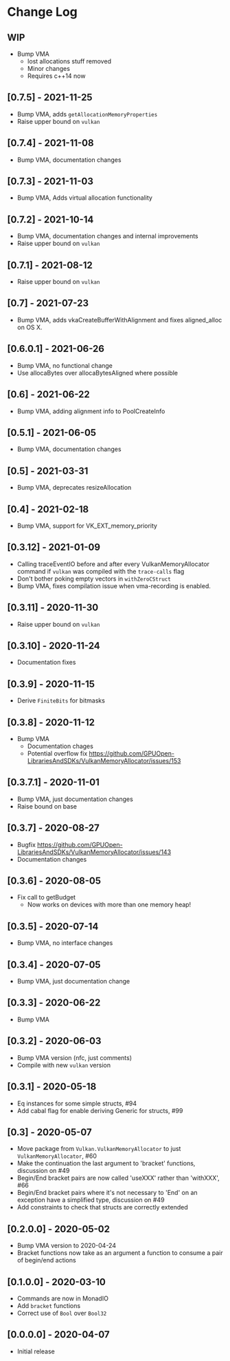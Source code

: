 # Change Log

## WIP
- Bump VMA
  - lost allocations stuff removed
  - Minor changes
  - Requires c++14 now

## [0.7.5] - 2021-11-25
- Bump VMA, adds `getAllocationMemoryProperties`
- Raise upper bound on `vulkan`

## [0.7.4] - 2021-11-08
- Bump VMA, documentation changes

## [0.7.3] - 2021-11-03
- Bump VMA, Adds virtual allocation functionality

## [0.7.2] - 2021-10-14
- Bump VMA, documentation changes and internal improvements
- Raise upper bound on `vulkan`

## [0.7.1] - 2021-08-12
- Raise upper bound on `vulkan`

## [0.7] - 2021-07-23
- Bump VMA, adds vkaCreateBufferWithAlignment and fixes aligned_alloc on OS X.

## [0.6.0.1] - 2021-06-26
- Bump VMA, no functional change
- Use allocaBytes over allocaBytesAligned where possible

## [0.6] - 2021-06-22
- Bump VMA, adding alignment info to PoolCreateInfo

## [0.5.1] - 2021-06-05
- Bump VMA, documentation changes

## [0.5] - 2021-03-31
- Bump VMA, deprecates resizeAllocation

## [0.4] - 2021-02-18
- Bump VMA, support for VK_EXT_memory_priority

## [0.3.12] - 2021-01-09

- Calling traceEventIO before and after every VulkanMemoryAllocator command if
  `vulkan` was compiled with the `trace-calls` flag
- Don't bother poking empty vectors in `withZeroCStruct`
- Bump VMA, fixes compilation issue when vma-recording is enabled.

## [0.3.11] - 2020-11-30

- Raise upper bound on `vulkan`

## [0.3.10] - 2020-11-24

- Documentation fixes

## [0.3.9] - 2020-11-15

- Derive `FiniteBits` for bitmasks

## [0.3.8] - 2020-11-12

- Bump VMA
  - Documentation chages
  - Potential overflow fix https://github.com/GPUOpen-LibrariesAndSDKs/VulkanMemoryAllocator/issues/153

## [0.3.7.1] - 2020-11-01

- Bump VMA, just documentation changes
- Raise bound on base

## [0.3.7] - 2020-08-27
  - Bugfix https://github.com/GPUOpen-LibrariesAndSDKs/VulkanMemoryAllocator/issues/143
  - Documentation changes

## [0.3.6] - 2020-08-05
  - Fix call to getBudget
    - Now works on devices with more than one memory heap!

## [0.3.5] - 2020-07-14
  - Bump VMA, no interface changes

## [0.3.4] - 2020-07-05
  - Bump VMA, just documentation change

## [0.3.3] - 2020-06-22
  - Bump VMA

## [0.3.2] - 2020-06-03
  - Bump VMA version (nfc, just comments)
  - Compile with new `vulkan` version

## [0.3.1] - 2020-05-18
  - Eq instances for some simple structs, #94
  - Add cabal flag for enable deriving Generic for structs, #99

## [0.3] - 2020-05-07
  - Move package from `Vulkan.VulkanMemoryAllocator` to just `VulkanMemoryAllocator`, #60
  - Make the continuation the last argument to 'bracket' functions, discussion
    on #49
  - Begin/End bracket pairs are now called 'useXXX' rather than 'withXXX', #66
  - Begin/End bracket pairs where it's not necessary to 'End' on an exception
    have a simplified type, discussion on #49
  - Add constraints to check that structs are correctly extended

## [0.2.0.0] - 2020-05-02
  - Bump VMA version to 2020-04-24
  - Bracket functions now take as an argument a function to consume a pair of
    begin/end actions

## [0.1.0.0] - 2020-03-10
  - Commands are now in MonadIO
  - Add `bracket` functions
  - Correct use of `Bool` over `Bool32`

## [0.0.0.0] - 2020-04-07
  - Initial release
